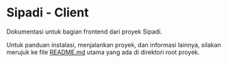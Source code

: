 # Sipadi - Client

Dokumentasi untuk bagian frontend dari proyek Sipadi.

Untuk panduan instalasi, menjalankan proyek, dan informasi lainnya, silakan merujuk ke file [README.md](../../README.md) utama yang ada di direktori root proyek.